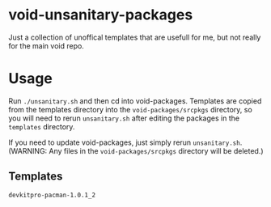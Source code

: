 # void-unsanitary-packages
Just a collection of unoffical templates that are usefull for me, but not really for the main void repo.

# Usage
Run `./unsanitary.sh` and then cd into void-packages. Templates are copied from the templates directory into the `void-packages/srcpkgs` directory, so you will need to rerun `unsanitary.sh` after editing the packages in the `templates` directory.

If you need to update void-packages, just simply rerun `unsanitary.sh`. (WARNING: Any files in the `void-packages/srcpkgs` directory will be deleted.)

## Templates
```
devkitpro-pacman-1.0.1_2
```
